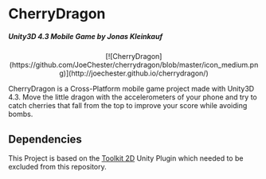 CherryDragon
============
##### Unity3D 4.3 Mobile Game by Jonas Kleinkauf 
<p align="center">
[![CherryDragon](https://github.com/JoeChester/cherrydragon/blob/master/icon_medium.png)](http://joechester.github.io/cherrydragon/)


CherryDragon is a Cross-Platform mobile game project made with Unity3D 4.3.
Move the little dragon with the accelerometers of your phone and try to catch cherries that fall from the top to improve your score while avoiding bombs.


Dependencies
------------

This Project is based on the [Toolkit 2D](http://www.unikronsoftware.com/2dtoolkit/) Unity Plugin which needed to be excluded from this repository.
